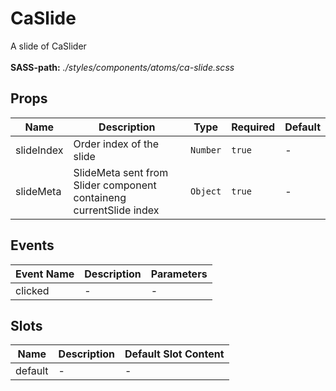 # CaSlide

A slide of CaSlider<br><br> **SASS-path:** _./styles/components/atoms/ca-slide.scss_

## Props

<!-- @vuese:CaSlide:props:start -->
|Name|Description|Type|Required|Default|
|---|---|---|---|---|
|slideIndex|Order index of the slide|`Number`|`true`|-|
|slideMeta|SlideMeta sent from Slider component containeng currentSlide index|`Object`|`true`|-|

<!-- @vuese:CaSlide:props:end -->


## Events

<!-- @vuese:CaSlide:events:start -->
|Event Name|Description|Parameters|
|---|---|---|
|clicked|-|-|

<!-- @vuese:CaSlide:events:end -->


## Slots

<!-- @vuese:CaSlide:slots:start -->
|Name|Description|Default Slot Content|
|---|---|---|
|default|-|-|

<!-- @vuese:CaSlide:slots:end -->


